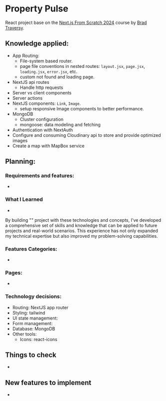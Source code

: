 # Property Pulse

React project base on the [Next.js From Scratch 2024](https://www.udemy.com/course/nextjs-from-scratch/) course by [Brad Traversy](https://www.traversymedia.com/).

## Knowledge applied:

- App Routing:
  - File-system based router.
  - page file conventions in nested routes: `layout.jsx`, `page.jsx`, `loading.jsx`, `error.jsx`, etc.
  - custom not found and loading page.
- NextJS api routes
  - Handle http requests
- Server vs client components
- Server actions
- NextJS components: `Link`, `Image`.
  - setup responsive Image components to better performance.
- MongoDB
  - Cluster configuration
  - mongoose: data modeling and fetching
- Authentication with NextAuth
- Configure and consuming Cloudinary api to store and provide optimized images
- Create a map with MapBox service

## Planning:

### Requirements and features:

-

### What I Learned

-

By building "" project with these technologies and concepts, I've developed a comprehensive set of skills and knowledge that can be applied to future projects and real-world scenarios. This experience has not only expanded my technical expertise but also improved my problem-solving capabilities.

### Features Categories:

-

### Pages:

-

### Technology decisions:

- Routing: NextJS app router
- Styling: tailwind
- UI state management:
- Form management:
- Database: MongoDB
- Other tools:
  - Icons: react-icons

## Things to check

-

## New features to implement

-
